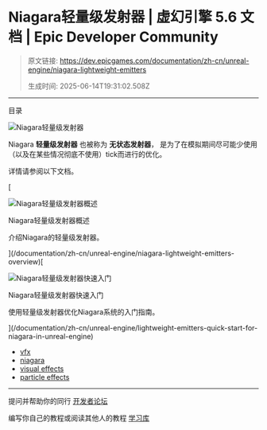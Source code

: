 # Niagara轻量级发射器 | 虚幻引擎 5.6 文档 | Epic Developer Community

> 原文链接: https://dev.epicgames.com/documentation/zh-cn/unreal-engine/niagara-lightweight-emitters
> 
> 生成时间: 2025-06-14T19:31:02.508Z

---

目录

![Niagara轻量级发射器](https://dev.epicgames.com/community/api/documentation/image/73295195-3bd5-4796-8277-3b3e2ce0806e?resizing_type=fill&width=1920&height=335)

Niagara **轻量级发射器** 也被称为 **无状态发射器**， 是为了在模拟期间尽可能少使用（以及在某些情况彻底不使用）tick而进行的优化。

详情请参阅以下文档。

[

![Niagara轻量级发射器概述](https://d1iv7db44yhgxn.cloudfront.net/documentation/images/dbac378b-21d4-42ac-bf6d-33e93dfab0e0/niagara-landing-topic.png)

Niagara轻量级发射器概述

介绍Niagara的轻量级发射器。





](/documentation/zh-cn/unreal-engine/niagara-lightweight-emitters-overview)[

![Niagara轻量级发射器快速入门](https://d1iv7db44yhgxn.cloudfront.net/documentation/images/87e67956-c8ba-4288-8673-d91dde827a5f/lightweight-emitters-topic.png)

Niagara轻量级发射器快速入门

使用轻量级发射器优化Niagara系统的入门指南。





](/documentation/zh-cn/unreal-engine/lightweight-emitters-quick-start-for-niagara-in-unreal-engine)

-   [vfx](https://dev.epicgames.com/community/search?query=vfx)
-   [niagara](https://dev.epicgames.com/community/search?query=niagara)
-   [visual effects](https://dev.epicgames.com/community/search?query=visual%20effects)
-   [particle effects](https://dev.epicgames.com/community/search?query=particle%20effects)

* * *

提问并帮助你的同行 [开发者论坛](https://forums.unrealengine.com/categories?tag=unreal-engine)

编写你自己的教程或阅读其他人的教程 [学习库](https://dev.epicgames.com/community/unreal-engine/learning)